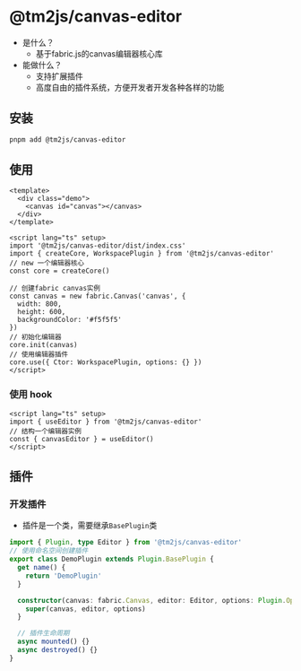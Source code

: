 # @tm2js/canvas-editor

- 是什么？
  - 基于fabric.js的canvas编辑器核心库
- 能做什么？
  - 支持扩展插件
  - 高度自由的插件系统，方便开发者开发各种各样的功能

## 安装

```bash
pnpm add @tm2js/canvas-editor
```

## 使用

```vue
<template>
  <div class="demo">
    <canvas id="canvas"></canvas>
  </div>
</template>

<script lang="ts" setup>
import '@tm2js/canvas-editor/dist/index.css'
import { createCore, WorkspacePlugin } from '@tm2js/canvas-editor'
// new 一个编辑器核心
const core = createCore()

// 创建fabric canvas实例
const canvas = new fabric.Canvas('canvas', {
  width: 800,
  height: 600,
  backgroundColor: '#f5f5f5'
})
// 初始化编辑器
core.init(canvas)
// 使用编辑器插件
core.use({ Ctor: WorkspacePlugin, options: {} })
</script>
```

### 使用 hook

```vue
<script lang="ts" setup>
import { useEditor } from '@tm2js/canvas-editor'
// 结构一个编辑器实例
const { canvasEditor } = useEditor()
</script>
```

## 插件

### 开发插件

- 插件是一个类，需要继承`BasePlugin`类

```ts
import { Plugin, type Editor } from '@tm2js/canvas-editor'
// 使用命名空间创建插件
export class DemoPlugin extends Plugin.BasePlugin {
  get name() {
    return 'DemoPlugin'
  }

  constructor(canvas: fabric.Canvas, editor: Editor, options: Plugin.Options) {
    super(canvas, editor, options)
  }

  // 插件生命周期
  async mounted() {}
  async destroyed() {}
}
```
